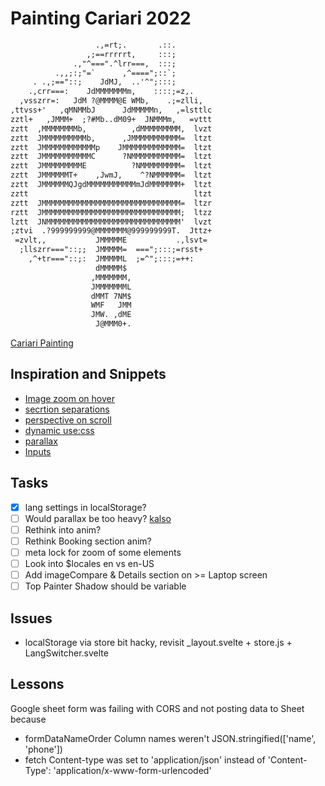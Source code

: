# Painting Cariari 2022

```txt
                   .,=rt;.       .::.
                 ,;==rrrrrt,     :::;
              .,"^===".^lrr===,  :::;
          .,,;:;"=`      ,^====";::`;
     . .,;=="::;    JdMJ,  ..'^";:::;
    .,crr===:    JdMMMMMMMm,    ::::;=z,.
  ,vsszrr=:   JdM ?@MMMM@E WMb,    .;=zlli,
,ttvss+'   ,qMNMMbJ      JdMMMMMn,   ,=lsttlc
zztl+   ,JMMM+  ;?#Mb..dM09+  JNMMMm,   =vttt
zztt  ,MMMMMMMMb,          ,dMMMMMMMMM,  lvzt
zztt  JMMMMMMMMMMb,      ,JMMMMMMMMMMM=  ltzt
zztt  JMMMMMMMMMMMMp    JMMMMMMMMMMMMM=  ltzt
zztt  JMMMMMMMMMMMC      ?NMMMMMMMMMMM=  ltzt
zztt  JMMMMMMMMME          ?NMMMMMMMMM=  ltzt
zztt  JMMMMMMT+    ,JwmJ,    ^?NMMMMMM=  ltzt
zztt  JMMMMMMQJgdMMMMMMMMMMMmJdMMMMMMM+  ltzt
zztt                                     ltzt
zztt  JMMMMMMMMMMMMMMMMMMMMMMMMMMMMMMM=  ltzr
rztt  JMMMMMMMMMMMMMMMMMMMMMMMMMMMMMMM;  ltzz
lztt  JNMMMMMMMMMMMMMMMMMMMMMMMMMMMMMM'  lvzt
;ztvi  .?999999999@MMMMMMM@999999999T.  Jttz+
 =zvlt,,           JMMMMME           .,lsvt=
  ;llszrr==="::;;  JMMMMM=  ===";:::;=rsst+
    ,^+tr==="::;:  JMMMMML  ;=^";:::;=++:
                   dMMMMM$
                  ,MMMMMMM,
                  JMMMMMMML
                  dMMT 7NM$
                  WMF   JMM
                  JMW. ,dME
                   J@MMM0+.
```

[Cariari Painting](https://painting-cariari.vercel.app)

## Inspiration and Snippets

- [Image zoom on hover](https://svelte.dev/repl/069614fef2034ef4b6e1c2593b9b7a63?version=3.44.0)
- [secrtion separations](https://codepen.io/secretgspot/pen/WpxwMo)
- [perspective on scroll](https://codepen.io/secretgspot/pen/dZyQGZ?editors=1100)
- [dynamic use:css](https://svelte.dev/repl/6773e036dab3420d8495c11e37e93ede?version=3.44.2)
- [parallax](https://svelte.dev/repl/37c8d458c312411894110131a6d60c3b?version=3.44.2)
- [Inputs](https://codepen.io/oliviale/pen/wZWywj)

## Tasks

- [x] lang settings in localStorage?
- [ ] Would parallax be too heavy? [kalso](https://www.kalso.com)
- [ ] Rethink into anim?
- [ ] Rethink Booking section anim?
- [ ] meta lock for zoom of some elements
- [ ] Look into $locales en vs en-US
- [ ] Add imageCompare & Details section on >= Laptop screen
- [ ] Top Painter Shadow should be variable

## Issues

- localStorage via store bit hacky, revisit _layout.svelte + store.js + LangSwitcher.svelte

## Lessons

Google sheet form was failing with CORS and not posting data to Sheet because

- formDataNameOrder Column names weren't JSON.stringified(['name', 'phone'])
- fetch Content-type was set to 'application/json' instead of 'Content-Type': 'application/x-www-form-urlencoded'
